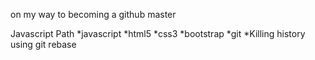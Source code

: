 on my way to becoming a github master

Javascript Path
*javascript 
*html5 
*css3 
*bootstrap 
*git
*Killing history using git rebase